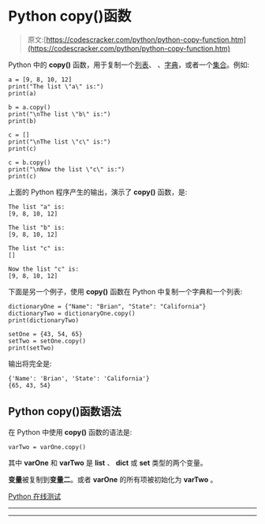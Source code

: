 # Python copy()函数

> 原文:[https://codescracker.com/python/python-copy-function.htm](https://codescracker.com/python/python-copy-function.htm)

Python 中的 **copy()** 函数，用于复制一个[列表](/python/python-lists.htm)、 、[字典](/python/python-dictionary.htm)，或者一个[集合](/python/python-set.htm)。例如:

```
a = [9, 8, 10, 12]
print("The list \"a\" is:")
print(a)

b = a.copy()
print("\nThe list \"b\" is:")
print(b)

c = []
print("\nThe list \"c\" is:")
print(c)

c = b.copy()
print("\nNow the list \"c\" is:")
print(c)
```

上面的 Python 程序产生的输出，演示了 **copy()** 函数，是:

```
The list "a" is:
[9, 8, 10, 12]

The list "b" is:
[9, 8, 10, 12]

The list "c" is:
[]

Now the list "c" is:
[9, 8, 10, 12]
```

下面是另一个例子，使用 **copy()** 函数在 Python 中复制一个字典和一个列表:

```
dictionaryOne = {"Name": "Brian", "State": "California"}
dictionaryTwo = dictionaryOne.copy()
print(dictionaryTwo)

setOne = {43, 54, 65}
setTwo = setOne.copy()
print(setTwo)
```

输出将完全是:

```
{'Name': 'Brian', 'State': 'California'}
{65, 43, 54}
```

## Python copy()函数语法

在 Python 中使用 **copy()** 函数的语法是:

```
varTwo = varOne.copy()
```

其中 **varOne** 和 **varTwo** 是 **list** 、 **dict** 或 **set** 类型的两个变量。

**变量**被复制到**变量二**。或者 **varOne** 的所有项被初始化为 **varTwo** 。

[Python 在线测试](/exam/showtest.php?subid=10)

* * *

* * *